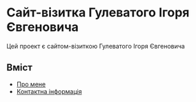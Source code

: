 # Сайт-візитка Гулеватого Ігоря Євгеновича

Цей проект є сайтом-візиткою Гулеватого Ігоря Євгеновича

## Вміст

- [Про мене](#про-мене)
- [Контактна інформація](#контактна-інформація)

